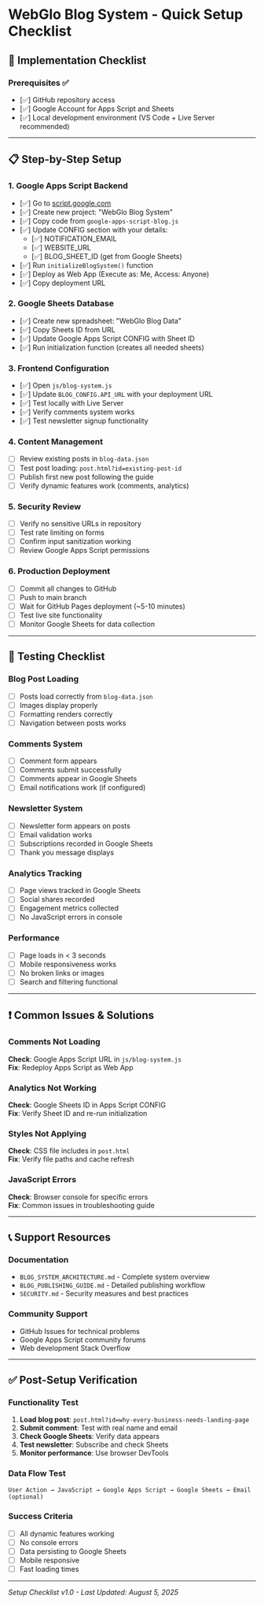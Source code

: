 # WebGlo Blog System - Quick Setup Checklist

## 🚀 Implementation Checklist

### Prerequisites ✅
- [✅] GitHub repository access
- [✅] Google Account for Apps Script and Sheets
- [✅] Local development environment (VS Code + Live Server recommended)

---

## 📋 Step-by-Step Setup

### 1. Google Apps Script Backend
- [✅] Go to [script.google.com](https://script.google.com/)
- [✅] Create new project: "WebGlo Blog System"
- [✅] Copy code from `google-apps-script-blog.js`
- [✅] Update CONFIG section with your details:
  - [✅] NOTIFICATION_EMAIL
  - [✅] WEBSITE_URL
  - [✅] BLOG_SHEET_ID (get from Google Sheets)
- [✅] Run `initializeBlogSystem()` function
- [✅] Deploy as Web App (Execute as: Me, Access: Anyone)
- [✅] Copy deployment URL

### 2. Google Sheets Database
- [✅] Create new spreadsheet: "WebGlo Blog Data"
- [✅] Copy Sheets ID from URL
- [✅] Update Google Apps Script CONFIG with Sheet ID
- [✅] Run initialization function (creates all needed sheets)

### 3. Frontend Configuration
- [✅] Open `js/blog-system.js`
- [✅] Update `BLOG_CONFIG.API_URL` with your deployment URL
- [✅] Test locally with Live Server
- [✅] Verify comments system works
- [✅] Test newsletter signup functionality

### 4. Content Management
- [ ] Review existing posts in `blog-data.json`
- [ ] Test post loading: `post.html?id=existing-post-id`
- [ ] Publish first new post following the guide
- [ ] Verify dynamic features work (comments, analytics)

### 5. Security Review
- [ ] Verify no sensitive URLs in repository
- [ ] Test rate limiting on forms
- [ ] Confirm input sanitization working
- [ ] Review Google Apps Script permissions

### 6. Production Deployment
- [ ] Commit all changes to GitHub
- [ ] Push to main branch
- [ ] Wait for GitHub Pages deployment (~5-10 minutes)
- [ ] Test live site functionality
- [ ] Monitor Google Sheets for data collection

---

## 🔧 Testing Checklist

### Blog Post Loading
- [ ] Posts load correctly from `blog-data.json`
- [ ] Images display properly
- [ ] Formatting renders correctly
- [ ] Navigation between posts works

### Comments System
- [ ] Comment form appears
- [ ] Comments submit successfully
- [ ] Comments appear in Google Sheets
- [ ] Email notifications work (if configured)

### Newsletter System
- [ ] Newsletter form appears on posts
- [ ] Email validation works
- [ ] Subscriptions recorded in Google Sheets
- [ ] Thank you message displays

### Analytics Tracking
- [ ] Page views tracked in Google Sheets
- [ ] Social shares recorded
- [ ] Engagement metrics collected
- [ ] No JavaScript errors in console

### Performance
- [ ] Page loads in < 3 seconds
- [ ] Mobile responsiveness works
- [ ] No broken links or images
- [ ] Search and filtering functional

---

## ❗ Common Issues & Solutions

### Comments Not Loading
**Check**: Google Apps Script URL in `js/blog-system.js`  
**Fix**: Redeploy Apps Script as Web App

### Analytics Not Working
**Check**: Google Sheets ID in Apps Script CONFIG  
**Fix**: Verify Sheet ID and re-run initialization

### Styles Not Applying
**Check**: CSS file includes in `post.html`  
**Fix**: Verify file paths and cache refresh

### JavaScript Errors
**Check**: Browser console for specific errors  
**Fix**: Common issues in troubleshooting guide

---

## 📞 Support Resources

### Documentation
- `BLOG_SYSTEM_ARCHITECTURE.md` - Complete system overview
- `BLOG_PUBLISHING_GUIDE.md` - Detailed publishing workflow
- `SECURITY.md` - Security measures and best practices

### Community Support
- GitHub Issues for technical problems
- Google Apps Script community forums
- Web development Stack Overflow

---

## ✅ Post-Setup Verification

### Functionality Test
1. **Load blog post**: `post.html?id=why-every-business-needs-landing-page`
2. **Submit comment**: Test with real name and email
3. **Check Google Sheets**: Verify data appears
4. **Test newsletter**: Subscribe and check Sheets
5. **Monitor performance**: Use browser DevTools

### Data Flow Test
```
User Action → JavaScript → Google Apps Script → Google Sheets → Email (optional)
```

### Success Criteria
- [ ] All dynamic features working
- [ ] No console errors
- [ ] Data persisting to Google Sheets
- [ ] Mobile responsive
- [ ] Fast loading times

---

*Setup Checklist v1.0 - Last Updated: August 5, 2025*
